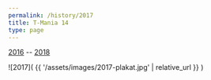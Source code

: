 ```yaml
---
permalink: /history/2017
title: T-Mania 14
type: page
---
```


[2016](/history/2016) -- [2018](/history/2018)


![2017]( {{ '/assets/images/2017-plakat.jpg' | relative_url }} )

